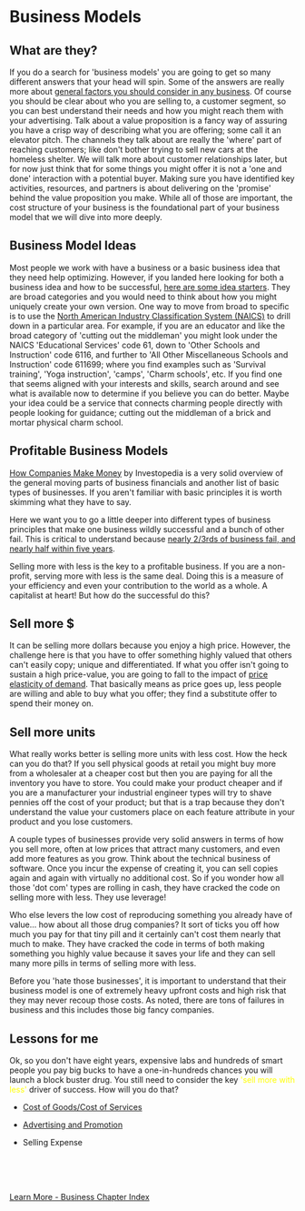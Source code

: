 
# Business Models

## What are they?

If you do a search for 'business models' you are going to get so many different answers that your head will spin.   Some of the answers are really more about [general factors you should consider in any business](https://www.sbdc.duq.edu/Blog-Item-What-is-Business-Model-Canvas).   Of course you should be clear about who you are selling to, a customer segment, so you can best understand their needs and how you might reach them with your advertising.   Talk about a value proposition is a fancy way of assuring you have a crisp way of describing what you are offering; some call it an elevator pitch.  The channels they talk about are really the 'where' part of reaching customers; like don't bother trying to sell new cars at the homeless shelter.  We will talk more about customer relationships later, but for now just think that for some things you might offer it is not a 'one and done' interaction with a potential buyer.   Making sure you have identified key activities, resources, and partners is about delivering on the 'promise' behind the value proposition you make.  While all of those are important, the cost structure of your business is the foundational part of your business model that we will dive into more deeply.

## Business Model Ideas

Most people we work with have a business or a basic business idea that they need help optimizing.  However, if you landed here looking for both a business idea and how to be successful, [here are some idea starters](https://simplicable.com/new/business-models).  They are broad categories and you would need to think about how you might uniquely create your own version.   One way to move from broad to specific is to use the [North American Industry Classification System (NAICS)](https://www.census.gov/naics/) to drill down in a particular area.  For example, if you are an educator and like the broad category of 'cutting out the middleman' you might look under the NAICS 'Educational Services' code 61,  down to 'Other Schools and Instruction' code 6116, and further to 'All Other Miscellaneous Schools and Instruction' code 611699; where you find examples such as 'Survival training', 'Yoga instruction', 'camps', 'Charm schools', etc.   If you find one that seems aligned with your interests and skills, search around and see what is available now to determine if you believe you can do better.   Maybe your idea could be a service that connects charming people directly with people looking for guidance; cutting out the middleman of a brick and mortar physical charm school.

## Profitable Business Models

[How Companies Make Money](https://www.investopedia.com/terms/b/businessmodel.asp) by Investopedia is a very solid overview of the general moving parts of business financials and another list of basic types of businesses.  If you aren't familiar with basic principles it is worth skimming what they have to say.  

Here we want you to go a little deeper into different types of business principles that make one business wildly successful and a bunch of other fail.  This is critical to understand because [nearly 2/3rds of business fail, and nearly half within five years](https://www.lendingtree.com/business/small/failure-rate/).

Selling more with less is the key to a profitable business.  If you are a non-profit, serving more with less is the same deal.   Doing this is a measure of your efficiency and even your contribution to the world as a whole.  A capitalist at heart!   But how do the successful do this?

## Sell more $

It can be selling more dollars because you enjoy a high price.  However, the challenge here is that you have to offer something highly valued that others can't easily copy; unique and differentiated.   If what you offer isn't going to sustain a high price-value, you are going to fall to the impact of [price elasticity of demand](https://en.wikipedia.org/wiki/Price_elasticity_of_demand).  That basically means as price goes up, less people are willing and able to buy what you offer; they find a substitute offer to spend their money on. 

## Sell more units

What really works better is selling more units with less cost.  How the heck can you do that?  If you sell physical goods at retail you might buy more from a wholesaler at a cheaper cost but then you are paying for all the inventory you have to store.  You could make your product cheaper and if you are a manufacturer your industrial engineer types will try to shave pennies off the cost of your product; but that is a trap because they don't understand the value your customers place on each feature attribute in your product and you lose customers.  

A couple types of businesses provide very solid answers in terms of how you sell more, often at low prices that attract many customers, and even add more features as you grow.  Think about the technical business of software.  Once you incur the expense of creating it, you can sell copies again and again with virtually no additional cost.  So if you wonder how all those 'dot com' types are rolling in cash, they have cracked the code on selling more with less.  They use leverage!

Who else levers the low cost of reproducing something you already have of value... how about all those drug companies?  It sort of ticks you off how much you pay for that tiny pill and it certainly can't cost them nearly that much to make.  They have cracked the code in terms of both making something you highly value because it saves your life and they can sell many more pills in terms of selling more with less.

Before you 'hate those businesses', it is important to understand that their business model is one of extremely heavy upfront costs and high risk that they may never recoup those costs.  As noted, there are tons of failures in business and this includes those big fancy companies.  

## Lessons for me

Ok, so you don't have eight years, expensive labs and hundreds of smart people you pay big bucks to have a one-in-hundreds chances you will launch a block buster drug.  You still need to consider the key <font color=yellow>'sell more with less'</font> driver of success.  How will you do that?

- [Cost of Goods/Cost of Services](../business/cogs.md)

- [Advertising and Promotion](../business/adpromo.md)

- Selling Expense



<br>
<br>
<br>

[Learn More - Business Chapter Index](/chapters.md#chapter-business-basics)
